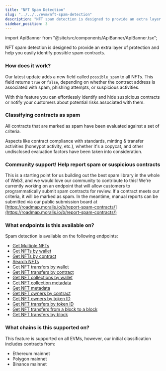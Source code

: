 ```yaml
---
title: "NFT Spam Detection"
slug: "../../../evm/nft-spam-detection"
description: "NFT spam detection is designed to provide an extra layer of protection and help you easily identify potentially harmful contracts."
sidebar_position: 3
---
```


import ApiBanner from "@site/src/components/ApiBanner/ApiBanner.tsx";

<ApiBanner />

NFT spam detection is designed to provide an extra layer of protection and help you easily identify possible spam contracts.

### How does it work?
Our latest update adds a new field called `possible_spam` to all NFTs. This field returns `true` or `false`, depending on whether the contract address is associated with spam, phishing attempts, or suspicious activities.

With this feature you can effortlessly identify and hide suspicious contracts or notify your customers about potential risks associated with them.

### Classifying contracts as spam

All contracts that are marked as spam have been evaluated against a set of criteria.

Aspects like contract compliance with standards, minting & transfer activities (honeypot activity, etc.), whether it's a copycat, and other undisclosed evaluation factors have been taken into consideration.

### Community support! Help report spam or suspicious contracts

This is a starting point for us building out the best spam library in the whole of Web3, and we would love our community to contribute to this! We're currently working on an endpoint that will allow customers to programmatically submit spam contracts for review. If a contract meets our criteria, it will be marked as spam. In the meantime, manual reports can be submitted via our public submission board at [https://roadmap.moralis.io/b/report-spam-contracts/](https://roadmap.moralis.io/b/report-spam-contracts/)

### What endpoints is this available on?

Spam detection is available on the following endpoints:

- [Get Multiple NFTs](https://docs.moralis.io/web3-data-api/reference/get-multiple-nfts)
- [Get NFTs by wallet](https://docs.moralis.io/web3-data-api/reference/get-wallet-nfts)
- [Get NFTs by contract](https://docs.moralis.io/web3-data-api/reference/get-contract-nfts)
- [Search NFTs](https://docs.moralis.io/web3-data-api/reference/search-nfts)
- [Get NFT transfers by wallet](https://docs.moralis.io/web3-data-api/reference/get-wallet-nft-transfers)
- [Get NFT transfers by contract](https://docs.moralis.io/web3-data-api/evm/reference/get-nft-contract-transfers)
- [Get NFT collections by wallet](https://docs.moralis.io/web3-data-api/evm/reference/get-wallet-nft-collections)
- [Get NFT collection metadata](https://docs.moralis.io/web3-data-api/evm/reference/get-nft-contract-metadata)
- [Get NFT metadata](https://docs.moralis.io/web3-data-api/evm/reference/get-nft-metadata)
- [Get NFT owners by contract](https://docs.moralis.io/web3-data-api/evm/reference/get-nft-owners)
- [Get NFT owners by token ID](https://docs.moralis.io/web3-data-api/evm/reference/get-nft-token-id-owners)
- [Get NFT transfers by token ID](https://docs.moralis.io/web3-data-api/evm/reference/get-nft-transfers)
- [Get NFT transfers from a block to a block](https://docs.moralis.io/web3-data-api/evm/reference/get-nft-transfers-from-to-block)
- [Get NFT transfers by block](https://docs.moralis.io/web3-data-api/evm/reference/get-nft-transfers-by-block)

### What chains is this supported on?
This feature is supported on all EVMs, however, our initial classification includes contracts from:

- Ethereum mainnet
- Polygon mainnet
- Binance mainnet
